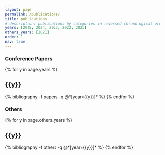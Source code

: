 ```yaml
---
layout: page
permalink: /publications/
title: publications
# description: publications by categories in reversed chronological order. generated by jekyll-scholar.
years: [2025, 2024, 2023, 2022, 2021]
others_years: [2021]
order: 1
nav: true
---
```


<div class="publications">
<h3> Conference Papers </h3>
{% for y in page.years %}
  <h2 class="year">{{y}}</h2>
  {% bibliography -f papers -q @*[year={{y}}]* %}
{% endfor %}

</div>

<div class="publications">
<h3> Others </h3>

{% for y in page.others_years %}
  <h2 class="year">{{y}}</h2>
  {% bibliography -f others -q @*[year={{y}}]* %}
{% endfor %}

</div>
